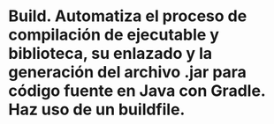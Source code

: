 # Build. Automatiza el proceso de compilación de ejecutable y biblioteca, su enlazado y la generación del archivo .jar para código fuente en Java con Gradle. Haz uso de un buildfile.
